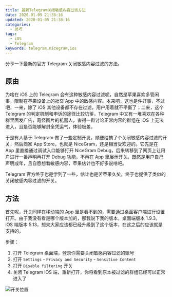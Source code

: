 ```yaml
---
title: 最新Telegram关闭敏感内容过滤方法
date: 2020-01-05 21:38:16
updated: 2020-01-05 21:38:16
categories:
  - 技巧
tags:
  - iOS
  - Telegram
keywords: telegram,nicegram,ios
---
```


分享一下最新的官方 Telegram 关闭敏感内容过滤的方法。

<!--more-->

## 原由

为啥在 iOS 上的 Telegram 会有这种敏感内容过滤呢，自然是苹果喜欢多管闲事，限制在苹果设备上的社交 App 中的敏感内容。本来吧，这也是件好事，不过吧，一来，除了 iOS 其他设备都不存在过滤，用户用着就不平衡了；二来，这个 Telegram 的判定机制和申诉的途径比较坑爹，Telegram 中又有一堆喜欢在各种群里面发广告，奇怪图片的机器人，害得一群讨论正常内容的群组在 iOS 上无法进入，且是否能够解封全凭运气，体验极差。

于是有人基于 Telegram 做了一些定制开发，顺便给搞了个关闭敏感内容过滤的开关，然后商家 App Store，也就是 NiceGram，还是相当受欢迎的。它先是在 App 里直接通过调试入口能够打开 NiceGram Debug，后来转移到了网页上让用户进行一番声明再打开 Debug 功能，不再在 App 里展示开关。既然是用户自己声明成年，且自愿想看敏感内容，苹果估计也不好多说啥吧。

Telegram 官方终于也是学到了一些，估计也是苦苹果久矣，终于也提供了类似的关闭敏感内容过滤的开关。

## 方法

首先呢，开关同样在移动端的 App 里是看不到的，需要通过桌面客户端进行设置打开。由于我没有看是哪个版本加的，那我说下我的版本，桌面端版本 1.9.3，iOS 端版本 5.13，想来大家应该都已经升级到了这个版本，在这之后的应该就是支持的。

步骤：

1. 打开 Telegram 桌面端，登录你需要关闭敏感内容过滤的账号
2. 打开 `Settings` - `Privacy and Security` - `Sensitive Content`
3. 打开 `Disable filtering` 开关
4. 关闭 Telegram iOS 端，重新打开，你将看到原本被过滤的群组已经可以正常进入了

![开关位置](https://img.iszy.xyz/20200105220759.png)
